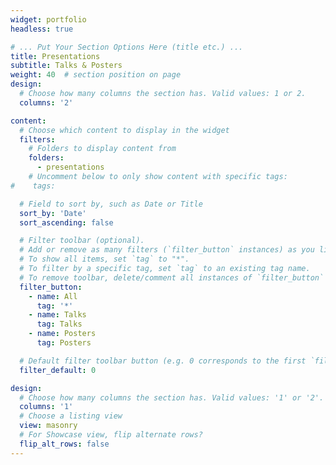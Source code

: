 ```yaml
---
widget: portfolio
headless: true

# ... Put Your Section Options Here (title etc.) ...
title: Presentations
subtitle: Talks & Posters
weight: 40  # section position on page
design:
  # Choose how many columns the section has. Valid values: 1 or 2.
  columns: '2'

content:
  # Choose which content to display in the widget
  filters:
    # Folders to display content from
    folders:
      - presentations
    # Uncomment below to only show content with specific tags:
#    tags:

  # Field to sort by, such as Date or Title
  sort_by: 'Date'
  sort_ascending: false

  # Filter toolbar (optional).
  # Add or remove as many filters (`filter_button` instances) as you like.
  # To show all items, set `tag` to "*".
  # To filter by a specific tag, set `tag` to an existing tag name.
  # To remove toolbar, delete/comment all instances of `filter_button` below.
  filter_button:
    - name: All
      tag: '*'
    - name: Talks
      tag: Talks
    - name: Posters 
      tag: Posters

  # Default filter toolbar button (e.g. 0 corresponds to the first `filter_button` instance above)
  filter_default: 0

design:
  # Choose how many columns the section has. Valid values: '1' or '2'.
  columns: '1'
  # Choose a listing view
  view: masonry
  # For Showcase view, flip alternate rows?
  flip_alt_rows: false
---
```

